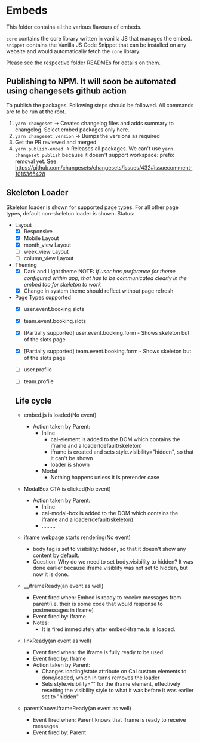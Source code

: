 # Embeds

This folder contains all the various flavours of embeds.

`core` contains the core library written in vanilla JS that manages the embed.
`snippet` contains the Vanilla JS Code Snippet that can be installed on any website and would automatically fetch the `core` library.

Please see the respective folder READMEs for details on them.

## Publishing to NPM. It will soon be automated using changesets github action

To publish the packages. Following steps should be followed. All commands are to be run at the root.

1. `yarn changeset` -> Creates changelog files and adds summary to changelog. Select embed packages only here.
2. `yarn changeset version` -> Bumps the versions as required
3. Get the PR reviewed and merged
4. `yarn publish-embed` -> Releases all packages. We can't use `yarn changeset publish` because it doesn't support workspace: prefix removal yet. See https://github.com/changesets/changesets/issues/432#issuecomment-1016365428

## Skeleton Loader

Skeleton loader is shown for supported page types. For all other page types, default non-skeleton loader is shown.
Status:
- Layout
  - [x] Responsive
  - [x] Mobile Layout
  - [x] month_view Layout
  - [ ] week_view Layout
  - [ ] column_view Layout
- Theming
  - [x] Dark and Light theme
      NOTE: _If user has preference for theme configured within app, that has to be communicated clearly in the embed too for skeleton to work_
  - [x] Change in system theme should reflect without page refresh
- Page Types supported
  - [x] user.event.booking.slots
  - [x] team.event.booking.slots
  - [x] [Partially supported] user.event.booking.form - Shows skeleton but of the slots page
  - [x] [Partially supported] team.event.booking.form - Shows skeleton but of the slots page
  - [ ] user.profile
  - [ ] team.profile


  ## Life cycle
  - embed.js is loaded(No event)
    - Action taken by Parent: 
      - Inline
        - cal-element is added to the DOM which contains the iframe and a loader(default/skeleton)
        - iframe is created and sets style.visibility="hidden", so that it can't be shown
        - loader is shown
      - Modal
        - Nothing happens unless it is prerender case
  
  - ModalBox CTA is clicked(No event)
    - Action taken by Parent:
      - Inline
       - cal-modal-box is added to the DOM which contains the iframe and a loader(default/skeleton)
       - .........
  - iframe webpage starts rendering(No event)
    - body tag is set to visibility: hidden, so that it doesn't show any content by default.
    - Question: Why do we need to set body.visibility to hidden? It was done earlier because iframe.visiblity was not set to hidden, but now it is done.

  - __iframeReady(an event as well)
    - Event fired when: Embed is ready to receive messages from parent(i.e. their is some code that would response to postmessages in iframe)
    - Event fired by: Iframe
    - Notes:
      - It is fired immediately after embed-iframe.ts is loaded.

  - linkReady(an event as well)
    - Event fired when: the iframe is fully ready to be used.
    - Event fired by: Iframe
    - Action taken by Parent: 
      - Changes loading/state attribute on Cal custom elements to done/loaded, which in turns removes the loader
      - Sets style.visibility="" for the iframe element, effectively resetting the visibility style to what it was before it was earlier set to "hidden"
  
  - parentKnowsIframeReady(an event as well)
    - Event fired when: Parent knows that iframe is ready to receive messages
    - Event fired by: Parent
    
